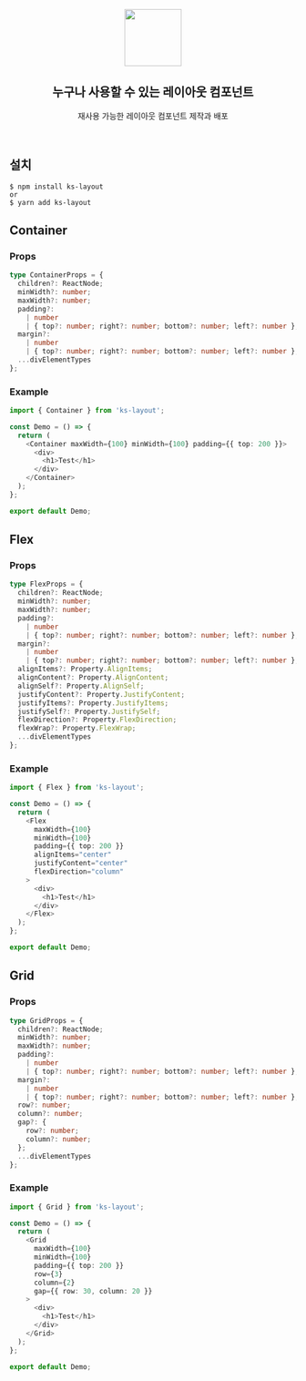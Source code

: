 <p align="middle" >
  <img width="100px;" src="https://em-content.zobj.net/source/skype/289/straight-ruler_1f4cf.png"/>
</p>
<h2 align="middle">누구나 사용할 수 있는 레이아웃 컴포넌트</h2>
<p align="middle">재사용 가능한 레이아웃 컴포넌트 제작과 배포</p>
<br/>

## 설치

```
$ npm install ks-layout
or
$ yarn add ks-layout
```

## Container

### Props

```ts
type ContainerProps = {
  children?: ReactNode;
  minWidth?: number;
  maxWidth?: number;
  padding?:
    | number
    | { top?: number; right?: number; bottom?: number; left?: number };
  margin?:
    | number
    | { top?: number; right?: number; bottom?: number; left?: number };
  ...divElementTypes
};
```

### Example

```ts
import { Container } from 'ks-layout';

const Demo = () => {
  return (
    <Container maxWidth={100} minWidth={100} padding={{ top: 200 }}>
      <div>
        <h1>Test</h1>
      </div>
    </Container>
  );
};

export default Demo;
```

## Flex

### Props

```ts
type FlexProps = {
  children?: ReactNode;
  minWidth?: number;
  maxWidth?: number;
  padding?:
    | number
    | { top?: number; right?: number; bottom?: number; left?: number };
  margin?:
    | number
    | { top?: number; right?: number; bottom?: number; left?: number };
  alignItems?: Property.AlignItems;
  alignContent?: Property.AlignContent;
  alignSelf?: Property.AlignSelf;
  justifyContent?: Property.JustifyContent;
  justifyItems?: Property.JustifyItems;
  justifySelf?: Property.JustifySelf;
  flexDirection?: Property.FlexDirection;
  flexWrap?: Property.FlexWrap;
  ...divElementTypes
};
```

### Example

```ts
import { Flex } from 'ks-layout';

const Demo = () => {
  return (
    <Flex
      maxWidth={100}
      minWidth={100}
      padding={{ top: 200 }}
      alignItems="center"
      justifyContent="center"
      flexDirection="column"
    >
      <div>
        <h1>Test</h1>
      </div>
    </Flex>
  );
};

export default Demo;
```

## Grid

### Props

```ts
type GridProps = {
  children?: ReactNode;
  minWidth?: number;
  maxWidth?: number;
  padding?:
    | number
    | { top?: number; right?: number; bottom?: number; left?: number };
  margin?:
    | number
    | { top?: number; right?: number; bottom?: number; left?: number };
  row?: number;
  column?: number;
  gap?: {
    row?: number;
    column?: number;
  };
  ...divElementTypes
};
```

### Example

```ts
import { Grid } from 'ks-layout';

const Demo = () => {
  return (
    <Grid
      maxWidth={100}
      minWidth={100}
      padding={{ top: 200 }}
      row={3}
      column={2}
      gap={{ row: 30, column: 20 }}
    >
      <div>
        <h1>Test</h1>
      </div>
    </Grid>
  );
};

export default Demo;
```

